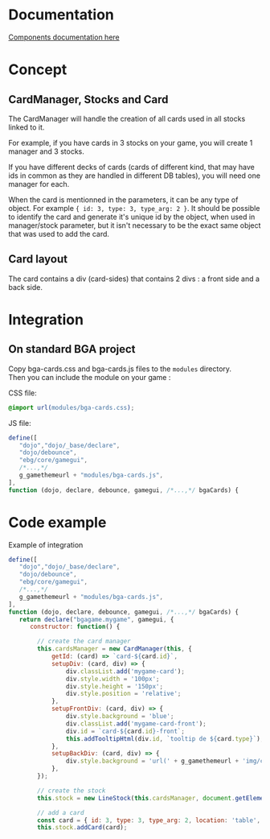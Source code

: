 # Documentation
[Components documentation here](./DOC.md)

# Concept
## CardManager, Stocks and Card
The CardManager will handle the creation of all cards used in all stocks linked to it.

For example, if you have cards in 3 stocks on your game, you will create 1 manager and 3 stocks.

If you have different decks of cards (cards of different kind, that may have ids in common as they are handled in different DB tables), you will need one manager for each.

When the card is mentionned in the parameters, it can be any type of object. For example `{ id: 3, type: 3, type_arg: 2 }`. It should be possible to identify the card and generate it's unique id by the object, when used in manager/stock parameter, but it isn't necessary to be the exact same object that was used to add the card.

## Card layout
The card contains a div (card-sides) that contains 2 divs : a front side and a back side.

# Integration
## On standard BGA project
Copy bga-cards.css and bga-cards.js files to the `modules` directory.  
Then you can include the module on your game :

CSS file: 
```css
@import url(modules/bga-cards.css);
```
JS file:
```js
define([
   "dojo","dojo/_base/declare",
   "dojo/debounce",
   "ebg/core/gamegui",
   /*...,*/
   g_gamethemeurl + "modules/bga-cards.js",
],
function (dojo, declare, debounce, gamegui, /*...,*/ bgaCards) {
```

# Code example

Example of integration
```js
define([
   "dojo","dojo/_base/declare",
   "dojo/debounce",
   "ebg/core/gamegui",
   /*...,*/
   g_gamethemeurl + "modules/bga-cards.js",
],
function (dojo, declare, debounce, gamegui, /*...,*/ bgaCards) {
   return declare("bgagame.mygame", gamegui, {
      constructor: function() {

        // create the card manager
        this.cardsManager = new CardManager(this, {
            getId: (card) => `card-${card.id}`,
            setupDiv: (card, div) => {
                div.classList.add('mygame-card');
                div.style.width = '100px';
                div.style.height = '150px';
                div.style.position = 'relative';
            },
            setupFrontDiv: (card, div) => {
                div.style.background = 'blue';
                div.classList.add('mygame-card-front');
                div.id = `card-${card.id}-front`;
                this.addTooltipHtml(div.id, `tooltip de ${card.type}`);
            },
            setupBackDiv: (card, div) => {
                div.style.background = 'url(' + g_gamethemeurl + 'img/card-back.jpg');
            },
        });

        // create the stock
        this.stock = new LineStock(this.cardsManager, document.getElementById('card-stock'));

        // add a card
        const card = { id: 3, type: 3, type_arg: 2, location: 'table', location_arg: 0 };
        this.stock.addCard(card);
```
